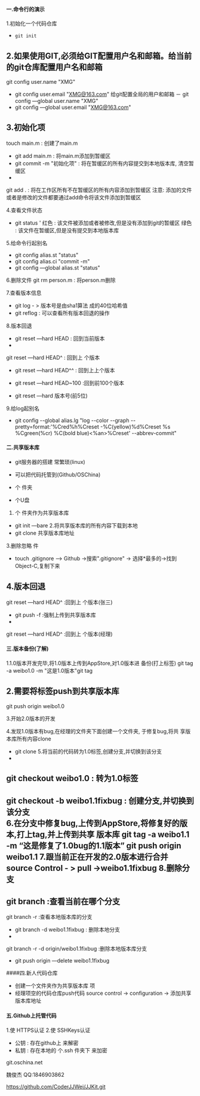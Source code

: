 
#### 一.命令行的演示 
1.初始化一个代码仓库
 - `git init` 
 
2.如果使用GIT,必须给GIT配置用户名和邮箱。给当前的git仓库配置用户名和邮箱
- git config user.name "XMG"
- git config user.email "XMG@163.com"
给git配置全局的用户和邮箱
－ git config —global user.name "XMG"
- git config —global user.email "XMG@163.com"

3.初始化项
 - touch main.m : 创建了main.m
 - git add main.m : 将main.m添加到暂缓区
 - git commit -m "初始化项" : 将在暂缓区的所有内容提交到本地版本库, 清空暂缓区
 - git add . : 将在工作区所有不在暂缓区的所有内容添加到暂缓区注意: 添加的文件或者是修改的文件都要通过add命令将该文件添加到暂缓区
 
4.查看文件状态
- git status'
红色 : 该文件被添加或者被修改,但是没有添加到git的暂缓区
绿色 : 该文件在暂缓区,但是没有提交到本地版本库

5.给命令行起别名
- git config alias.st "status"
- git config alias.ci "commit -m"
- git config —global alias.st "status"
 
6.删除文件git rm person.m : 将person.m删除

7.查看版本信息
- git log - > 版本号是由sha1算法 成的40位哈希值 
- git reflog : 可以查看所有版本回退的操作

8.版本回退
- git reset —hard HEAD : 回到当前版本
- git reset —hard HEAD^ : 回到上 个版本 
- git reset —hard HEAD^^ : 回到上上个版本                   
- git reset —hard HEAD~100 :回到前100个版本
- git reset —hard 版本号(前5位)

9.给log起别名
- git config --global alias.lg "log --color --graph -- pretty=format:'%Cred%h%Creset -%C(yellow)%d%Creset %s %Cgreen(%cr) %C(bold blue)<%an>%Creset' --abbrev-commit" 

#### 二.共享版本库 
- git服务器的搭建 常繁琐(linux) 
- 可以把代码托管到(Github/OSChina)  
- 个 件夹 
- 个U盘

1. 个 件夹作为共享版本库
- git init —bare
2.将共享版本库的所有内容下载到本地 
- git clone 共享版本库地址
3.删除忽略 件
- touch .gitignore —> Github ->搜索".gitignore" -> 选择*最多的->找到 Object-C,复制下来
4.版本回退
- git reset —hard HEAD^ :回到上 个版本(张三)
- git push -f :强制上传到共享版本库
- git reset —hard HEAD^ :回到上 个版本(经理)


#### 三.版本备份(了解)
1.1.0版本开发完毕,将1.0版本上传到AppStore,对1.0版本进 备份(打上标签)git tag -a weibo1.0 -m "这是1.0版本"git tag
 
2.需要将标签push到共享版本库
 - git push origin weibo1.0
 
3.开始2.0版本的开发 

4.发现1.0版本有bug,在经理的文件夹下面创建一个文件夹, 于修复bug,将共 享版本库所有内容clone
 - git clone 
5.将当前的代码转为1.0标签,创建分支,并切换到该分支
 - git checkout weibo1.0 : 转为1.0标签
 - git checkout -b weibo1.1fixbug : 创建分支,并切换到该分支                   
6.在分支中修复bug,上传到AppStore,将修复好的版本,打上tag,并上传到共享 版本库git tag -a weibo1.1 -m “这是修复了1.0bug的1.1版本”git push origin weibo1.1 
7.跟当前正在开发的2.0版本进行合并
 source Control - > pull ->weibo1.1fixbug 
8.删除分支
- git branch :查看当前在哪个分支
- git branch -r :查看本地版本库的分支
- git branch -d weibo1.1fixbug : 删除本地分支
- git branch -r -d origin/weibo1.1fixbug :删除本地版本库分支 
- git push origin —delete weibo1.1fixbug

####四.新人代码仓库
- 创建一个文件夹作为共享版本库项 
- 经理项空的代码仓库push代码 source control -> configuration -> 添加共享版本库地址

####  五.Github上托管代码 
1.使 HTTPS认证 
2.使 SSHKeys认证
- 公钥 : 存在github上 来解密
- 私钥 : 存在本地的 个.ssh 件夹下 来加密
git.oschina.net

魏俊杰QQ:1846903862 

https://github.com/CoderJJWei/JJKit.git   
      